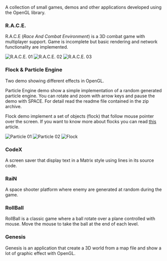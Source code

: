 A collection of small games, demos and other applications developed using the OpenGL library.

### R.A.C.E.
R.A.C.E (_Race And Combat Environment_) is a 3D combat game with multiplayer support. Game is incomplete but basic rendering and network functionality are implemented.

![R.A.C.E. 01](https://github.com/asgarth/opengl/raw/master/images/race_01.jpg)
![R.A.C.E. 02](https://github.com/asgarth/opengl/raw/master/images/race_02.jpg)
![R.A.C.E. 03](https://github.com/asgarth/opengl/raw/master/images/race_03.jpg)

### Flock & Particle Engine
Two demo showing different effects in OpenGL.

Particle Engine demo show a simple implementation of a random generated particle engine. You can rotate and zoom with arrow keys and pause the demo with SPACE. For detail read the readme file contained in the zip archive.

Flock demo implement a set of objects (flock) that follow mouse pointer over the screen. If you want to know more about flocks you can read [this](http://www.red3d.com/cwr/papers/1987/SIGGRAPH87.pdf) article.

![Particle 01](https://github.com/asgarth/opengl/raw/master/images/particle_01.jpg)
![Particle 02](https://github.com/asgarth/opengl/raw/master/images/particle_02.jpg)
![Flock](https://github.com/asgarth/opengl/raw/master/images/flock.jpg)

### CodeX
A screen saver that display text in a Matrix style using lines in its source code.

### RaiN
A space shooter platform where enemy are generated at random during the game.

### RollBall
RollBall is a classic game where a ball rotate over a plane controlled with mouse. Move the mouse to take the ball at the end of each level.

### Genesis
Genesis is an application that create a 3D world from a map file and show a lot of graphic effect with OpenGL.
